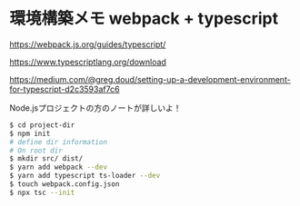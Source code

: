 # 環境構築メモ webpack + typescript

https://webpack.js.org/guides/typescript/

https://www.typescriptlang.org/download

https://medium.com/@greg.doud/setting-up-a-development-environment-for-typescript-d2c3593af7c6

Node.jsプロジェクトの方のノートが詳しいよ！

```bash
$ cd project-dir
$ npm init
# define dir information
# On root dir
$ mkdir src/ dist/
$ yarn add webpack --dev
$ yarn add typescript ts-loader --dev
$ touch webpack.config.json
$ npx tsc --init
```